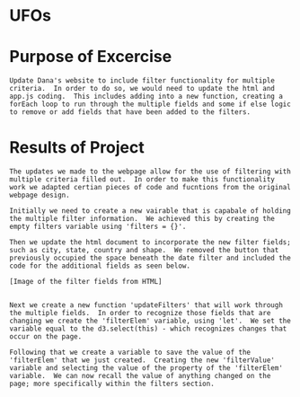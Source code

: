 # UFOs

# Purpose of Excercise
    
    Update Dana's website to include filter functionality for multiple criteria.  In order to do so, we would need to update the html and app.js coding.  This includes adding into a new function, creating a forEach loop to run through the multiple fields and some if else logic to remove or add fields that have been added to the filters. 

# Results of Project

    The updates we made to the webpage allow for the use of filtering with multiple criteria filled out.  In order to make this functionality work we adapted certian pieces of code and fucntions from the original webpage design. 
    
    Initially we need to create a new vairable that is capabale of holding the multiple filter information.  We achieved this by creating the empty filters variable using 'filters = {}'.

    Then we update the html document to incorporate the new filter fields; such as city, state, country and shape.  We removed the button that previously occupied the space beneath the date filter and included the code for the additional fields as seen below.

    [Image of the filter fields from HTML]


    Next we create a new function 'updateFilters' that will work through the multiple fields.  In order to recognize those fields that are changing we create the 'filterElem' variable, using 'let'.  We set the variable equal to the d3.select(this) - which recognizes changes that occur on the page.  

    Following that we create a variable to save the value of the 'filterElem' that we just created.  Creating the new 'filterValue' variable and selecting the value of the property of the 'filterElem' variable.  We can now recall the value of anything changed on the page; more specifically within the filters section. 

    